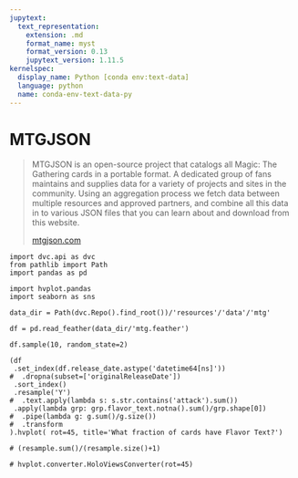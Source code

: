 ```yaml
---
jupytext:
  text_representation:
    extension: .md
    format_name: myst
    format_version: 0.13
    jupytext_version: 1.11.5
kernelspec:
  display_name: Python [conda env:text-data]
  language: python
  name: conda-env-text-data-py
---
```


# MTGJSON

> MTGJSON is an open-source project that catalogs all Magic: The Gathering cards in a portable format. A dedicated group of fans maintains and supplies data for a variety of projects and sites in the community. Using an aggregation process we fetch data between multiple resources and approved partners, and combine all this data in to various JSON files that you can learn about and download from this website.
>
> [mtgjson.com](mtgjson.com)

```{code-cell} ipython3
import dvc.api as dvc
from pathlib import Path
import pandas as pd

import hvplot.pandas
import seaborn as sns

```

```{code-cell} ipython3
data_dir = Path(dvc.Repo().find_root())/'resources'/'data'/'mtg'

df = pd.read_feather(data_dir/'mtg.feather')
```

```{code-cell} ipython3
df.sample(10, random_state=2)
```

```{code-cell} ipython3
(df
 .set_index(df.release_date.astype('datetime64[ns]'))
#  .dropna(subset=['originalReleaseDate'])
 .sort_index()
 .resample('Y')
#  .text.apply(lambda s: s.str.contains('attack').sum())
 .apply(lambda grp: grp.flavor_text.notna().sum()/grp.shape[0])
#  .pipe(lambda g: g.sum()/g.size())
#  .transform
).hvplot( rot=45, title='What fraction of cards have Flavor Text?')

# (resample.sum()/(resample.size()+1)

# hvplot.converter.HoloViewsConverter(rot=45)
```
